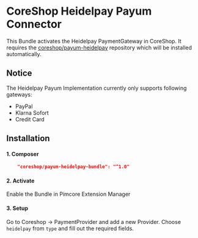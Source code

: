 # CoreShop Heidelpay Payum Connector
This Bundle activates the Heidelpay PaymentGateway in CoreShop.
It requires the [coreshop/payum-heidelpay](https://github.com/coreshop/payum-heidelpay) repository which will be installed automatically.

## Notice
The Heidelpay Payum Implementation currently only supports following gateways:
 - PayPal
 - Klarna Sofort
 - Credit Card

## Installation

#### 1. Composer
```json
    "coreshop/payum-heidelpay-bundle": "^1.0"
```

#### 2. Activate
Enable the Bundle in Pimcore Extension Manager

#### 3. Setup
Go to Coreshop -> PaymentProvider and add a new Provider. Choose `heidelpay` from `type` and fill out the required fields.

